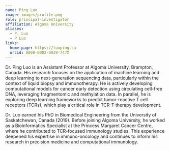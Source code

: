 ```yaml
---
name: Ping Luo
image: images/profile.png
role: principal-investigator
affiliation: Algoma University
aliases:
  - P. Luo
  - P Luo
links:
  home-page: https://luoping.ca
  orcid: 0000-0002-0039-747X
---
```


Dr. Ping Luo is an Assistant Professor at Algoma University, Brampton, Canada. His research focuses on the application of machine learning and deep learning to next-generation sequencing data, particularly within the context of liquid biopsy and immunotherapy. He is actively developing computational models for cancer early detection using circulating cell-free DNA, leveraging fragmentomic and methylation data. In parallel, he is exploring deep learning frameworks to predict tumor-reactive T cell receptors (TCRs), which play a critical role in TCR-T therapy development.

Dr. Luo earned his PhD in Biomedical Engineering from the University of Saskatchewan, Canada (2019). Before joining Algoma University, he worked as a Bioinformatics Specialist at the Princess Margaret Cancer Centre, where he contributed to TCR-focused immunology studies. This experience deepened his expertise in immuno-oncology and continues to inform his research in precision medicine and computational immunology.
